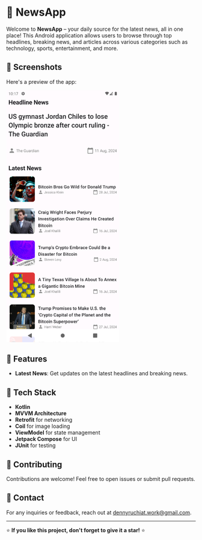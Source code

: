 # 📰 NewsApp

Welcome to **NewsApp** – your daily source for the latest news, all in one place! This Android application allows users to browse through top headlines, breaking news, and articles across various categories such as technology, sports, entertainment, and more.

## 📱 Screenshots

Here's a preview of the app:

<img src="./Screenshots/Screenshot_20240812_101730.png" alt="NewsApp Screenshot" width="300">

## 🚀 Features

- **Latest News**: Get updates on the latest headlines and breaking news.

## 🔧 Tech Stack

- **Kotlin**
- **MVVM Architecture**
- **Retrofit** for networking
- **Coil** for image loading
- **ViewModel** for state management
- **Jetpack Compose** for UI
- **JUnit** for testing

## 🤝 Contributing

Contributions are welcome! Feel free to open issues or submit pull requests.

## 📧 Contact

For any inquiries or feedback, reach out at [dennyruchiat.work@gmail.com](mailto:dennyruchiat.work@gmail.com).

---

⭐ **If you like this project, don't forget to give it a star!** ⭐
